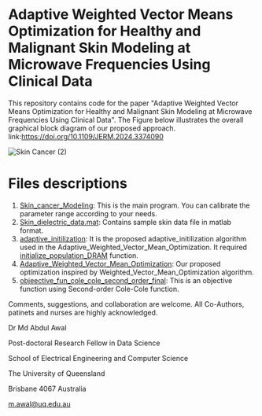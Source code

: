 # Adaptive Weighted Vector Means Optimization for Healthy and Malignant Skin Modeling at Microwave Frequencies Using Clinical Data
This repository contains code for the paper "Adaptive Weighted Vector Means Optimization for Healthy and Malignant Skin Modeling at Microwave Frequencies Using Clinical Data". The Figure below illustrates the overall graphical block diagram of our proposed approach.
link:https://doi.org/10.1109/JERM.2024.3374090

![Skin Cancer (2)](https://github.com/awalece04ku/Adaptive-Optmization-for-Skin-Cancer/assets/44156683/df649e05-d98d-4939-b4ab-64c10af25dc8)

# Files descriptions
1. [Skin_cancer_Modeling](https://github.com/awalece04ku/Adaptive-Optmization-for-Skin-Cancer/blob/main/Skin_cancer_Modeling.m): This is the main program. You can calibrate the parameter range according to your needs.
2. [Skin_dielectric_data.mat](https://github.com/awalece04ku/Adaptive-Optmization-for-Skin-Cancer/blob/main/Skin_dielectric_data.mat): Contains sample skin data file in matlab format.
3. [adaptive_initilization](https://github.com/awalece04ku/Adaptive-Optmization-for-Skin-Cancer/blob/main/adaptive_initilization.m): It is the proposed adaptive_initilization algorithm used in the Adaptive_Weighted_Vector_Mean_Optimization. It required [initialize_population_DRAM]( https://github.com/awalece04ku/Adaptive-Optmization-for-Skin-Cancer/blob/main/initialize_population_DRAM.m) function.
4. [Adaptive_Weighted_Vector_Mean_Optimization](https://github.com/awalece04ku/Adaptive-Optmization-for-Skin-Cancer/blob/main/Adaptive_Weighted_Vector_Mean_Optimization.m): Our proposed optimization inspired by Weighted_Vector_Mean_Optimization algorithm.
5. [objeective_fun_cole_cole_second_order_final](https://github.com/awalece04ku/Adaptive-Optmization-for-Skin-Cancer/blob/main/objeective_fun_cole_cole_second_order_final.m): This is an objective function using Second-order Cole-Cole function.

Comments, suggestions, and collaboration are welcome. 
All Co-Authors, patinets and nurses are highly acknowledged. 

Dr Md Abdul Awal

Post-doctoral Research Fellow in Data Science 

School of Electrical Engineering and Computer Science

The University of Queensland 

Brisbane 4067 Australia

m.awal@uq.edu.au 
